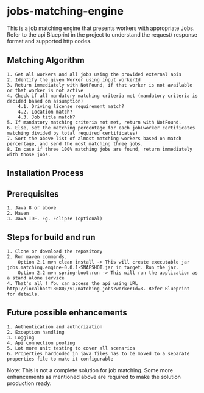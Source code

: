 # jobs-matching-engine

This is a job matching engine that presents workers with appropriate Jobs. Refer to the api Blueprint in the project to understand the request/ response format and supported http codes.

## Matching Algorithm
	1. Get all workers and all jobs using the provided external apis
	2. Identify the given Worker using input workerId
	3. Return immediately with NotFound, if that worker is not available or that worker is not active
	4. Check if all mandatory matching criteria met (mandatory criteria is decided based on assumption)
		4.1. Driving license requirement match?
		4.2. Location match?
		4.3. Job title match?
	5. If mandatory matching criteria not met, return with NotFound.
	6. Else, set the matching percentage for each job(worker certificates matching divided by total required certificates)
	7. Sort the above list of almost matching workers based on match percentage, and send the most matching three jobs.
	8. In case if three 100% matching jobs are found, return immediately with those jobs.

## Installation Process

## Prerequisites
	
	1. Java 8 or above
	2. Maven
	3. Java IDE. Eg. Eclipse (optional)

## Steps for build and run
	1. Clone or download the repository
	2. Run maven commands. 
		Option 2.1 mvn clean install -> This will create executable jar jobs.matching.engine-0.0.1-SNAPSHOT.jar in target. Run the jar.
		Option 2.2 mvn spring-boot:run -> This will run the application as a stand alone service
	4. That's all ! You can access the api using URL http://localhost:8080//v1/matching-jobs?workerId=8. Refer Blueprint for details.

## Future possible enhancements
    1. Authentication and authorization
    2. Exception handling
    3. Logging
    4. Api connection pooling
	5. Lot more unit testing to cover all scenarios
    6. Properties hardcoded in java files has to be moved to a separate properties file to make it configurable

Note: This is not a complete solution for job matching. Some more enhancements as mentioned above are required to make the solution production ready.

